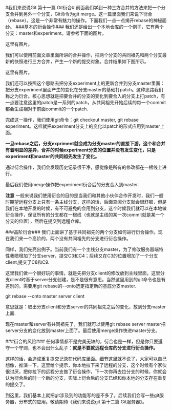 #我们来说说Git 第十一篇 Git衍合#
前面我们学到一种三方合并的方法来把一个分支合并到另外一个分支，Git命令为git merge。这一篇里面我们来说下衍合（rebase）。这是一个非常有魅力的操作。下面我们一点一点揭开rebase的神秘面纱。
###基本的衍合操作###
我们还是给出一个本地仓库的一个例子，它有两个分支：master和experiment。请参考下面的图片。

这里有图片。

我们可以使用前面文章里面所讲的合并操作，把两个分支的共同祖先和两个分支最新的快照进行三方合并，产生一个新的提交对象。合并结果如下图所示。

这里有图片。

我们还可以按照这个思路去把分支experiment上的更新合并到分支master里面：把分支experiment里面产生的变化在分支master的基础打patch。这种思路我们称之为衍合。核心思想就是把要合并的分支的变化到要合入的分支上打patch，有一点要注意这里的patch是一系列的patch，从共同祖先开始后续的每一个commit都会生成相对于前面commit的一个patch.

完成这一操作，我们使用git命令：git checkout master, git rebase experiment。这样就把experiment分支上的变化以patch的形式应用到master上面。

**一旦rebase之后，分支expriment就会成为分支master的直接下游，这个和合并有着明显的差异，合并的时候experiment分支的位置并没有发生变化，只是experiment和master的共同祖先发生了变化。**

通过衍合操作，我们会发现历史记录很干净，感觉像是所有的修改都在一根线上进行。

最后我们使用merge操作把experiment衍合后的分支合入到master.

**注意**
一般来说我们使用衍合的目的是当我们和其他小伙伴合作开发时，我们一般时期望远程分支上只有一条主线分支，这样的话，后面查阅分支就会很舒服，但是我们在本地开发的时候，有不可避免的会用到分支，这个时候我们就可以在本地做衍合操作，保证所有的分支都在一根线（也就是主线的某一次commit就是某一个分支的位置），然后在提交到远程仓库。

###高阶衍合###
我们上面讲了基于共同祖先的两个分支如何进行衍合操作。现在我们来一个高阶的，两个没有共同祖先的分支进行衍合操作。

同样，我们先亮出例子。当前我们有一个主线分支master，为了修改服务器端特性我嗯增加了分支server，提交C3和C4；后续又在C3的位置增加了一个分支client,提交了C8和C9.

这里我们做一个很好玩的事情，就是先把分支client的修改放到主线里面，这里分支client时基于server分支创建，是不是很有意思。当然这里用到的git命令也是有差别的，需要用git rebase的--onto选定指定新的基底分支master.

git rebase --onto master server client

意思就是：取出分支client和分支server的共同祖先之后的变化，放到分支master上面.

现在master和server有共同祖先了，我们就可以使用git rebase server master把server分支的变化放到master上面了。最后使用merge操作快进master分支。


###衍合的风险###
任何事情都不是完美无缺的，衍合也是一样，但是你只要遵守一个守则，也不会出什么乱子：**就是不要就远程仓库的分支进行衍合操作。**

这样的话，会造成重复提交记录在代码库里面。细节这里就不说了，大家可以自己想像，推演一下。这里给个提示，你本地拉下来了远程的分支，这个时候有个家伙很讨厌，把你拉下的远程分支做了衍合操作，下一次你再去拉分支的时候，你就会认为衍合后的时一个新的分支，实际上衍合后的分支已经和你本地的分支存在重复的提交了。


到这里，我们基本上就把git涉及到的功能写的差不多了。后续我们会写一些git服务器，分布式的应用。敬请期待《我们来说说git 第十二篇 Git服务器》。
